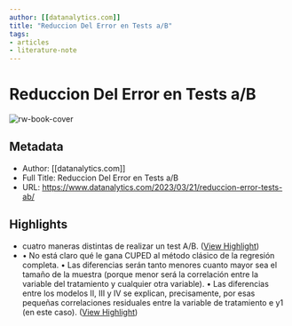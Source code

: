 ```yaml
---
author: [[datanalytics.com]]
title: "Reduccion Del Error en Tests a/B"
tags: 
- articles
- literature-note
---
```

# Reduccion Del Error en Tests a/B

![rw-book-cover](https://readwise-assets.s3.amazonaws.com/static/images/article3.5c705a01b476.png)

## Metadata
- Author: [[datanalytics.com]]
- Full Title: Reduccion Del Error en Tests a/B
- URL: https://www.datanalytics.com/2023/03/21/reduccion-error-tests-ab/

## Highlights
- cuatro maneras distintas de realizar un test A/B. ([View Highlight](https://read.readwise.io/read/01gwktqrxebrdcjcx0shy7gsjk))
- • No está claro qué le gana CUPED al método clásico de la regresión completa.
  • Las diferencias serán tanto menores cuanto mayor sea el tamaño de la muestra (porque menor será la correlación entre la variable del tratamiento y cualquier otra variable).
  • Las diferencias entre los modelos II, III y IV se explican, precisamente, por esas pequeñas correlaciones residuales entre la variable de tratamiento e y1 (en este caso). ([View Highlight](https://read.readwise.io/read/01gwktry30mzhsft408za6xx1j))

